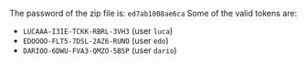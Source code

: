 The password of the zip file is: `ed7ab1008ae6ca`
Some of the valid tokens are:
 - `LUCAAA-I3IE-TCKK-RBRL-3VH3` (user `luca`)
 - `EDOOOO-FLT5-7DSL-2AZ6-RUNO` (user `edo`)
 - `DARIOO-6DWU-FVA3-QMZO-5B5P` (user `dario`)
